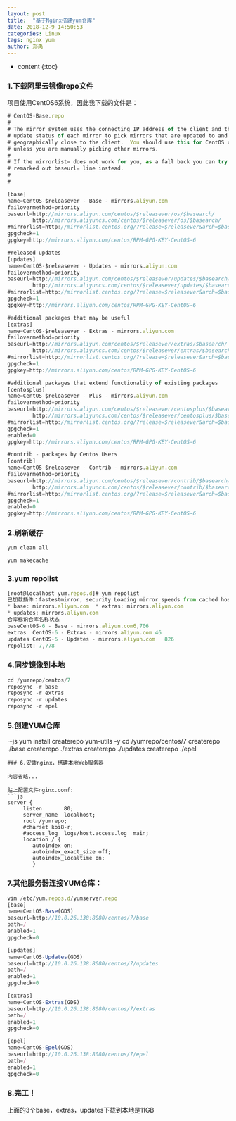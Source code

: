 ```yaml
---
layout: post
title:  "基于Nginx搭建yum仓库"
date: 2018-12-9 14:50:53
categories: Linux
tags: nginx yum
author: 郑禹
---
```


* content
{:toc}

### 1.下载阿里云镜像repo文件





项目使用CentOS6系统，因此我下载的文件是：
```js
# CentOS-Base.repo
#
# The mirror system uses the connecting IP address of the client and the
# update status of each mirror to pick mirrors that are updated to and
# geographically close to the client.  You should use this for CentOS updates
# unless you are manually picking other mirrors.
#
# If the mirrorlist= does not work for you, as a fall back you can try the 
# remarked out baseurl= line instead.
#
#

[base]
name=CentOS-$releasever - Base - mirrors.aliyun.com
failovermethod=priority
baseurl=http://mirrors.aliyun.com/centos/$releasever/os/$basearch/
        http://mirrors.aliyuncs.com/centos/$releasever/os/$basearch/
#mirrorlist=http://mirrorlist.centos.org/?release=$releasever&arch=$basearch&repo=os
gpgcheck=1
gpgkey=http://mirrors.aliyun.com/centos/RPM-GPG-KEY-CentOS-6

#released updates 
[updates]
name=CentOS-$releasever - Updates - mirrors.aliyun.com
failovermethod=priority
baseurl=http://mirrors.aliyun.com/centos/$releasever/updates/$basearch/
        http://mirrors.aliyuncs.com/centos/$releasever/updates/$basearch/
#mirrorlist=http://mirrorlist.centos.org/?release=$releasever&arch=$basearch&repo=updates
gpgcheck=1
gpgkey=http://mirrors.aliyun.com/centos/RPM-GPG-KEY-CentOS-6

#additional packages that may be useful
[extras]
name=CentOS-$releasever - Extras - mirrors.aliyun.com
failovermethod=priority
baseurl=http://mirrors.aliyun.com/centos/$releasever/extras/$basearch/
        http://mirrors.aliyuncs.com/centos/$releasever/extras/$basearch/
#mirrorlist=http://mirrorlist.centos.org/?release=$releasever&arch=$basearch&repo=extras
gpgcheck=1
gpgkey=http://mirrors.aliyun.com/centos/RPM-GPG-KEY-CentOS-6

#additional packages that extend functionality of existing packages
[centosplus]
name=CentOS-$releasever - Plus - mirrors.aliyun.com
failovermethod=priority
baseurl=http://mirrors.aliyun.com/centos/$releasever/centosplus/$basearch/
        http://mirrors.aliyuncs.com/centos/$releasever/centosplus/$basearch/
#mirrorlist=http://mirrorlist.centos.org/?release=$releasever&arch=$basearch&repo=centosplus
gpgcheck=1
enabled=0
gpgkey=http://mirrors.aliyun.com/centos/RPM-GPG-KEY-CentOS-6

#contrib - packages by Centos Users
[contrib]
name=CentOS-$releasever - Contrib - mirrors.aliyun.com
failovermethod=priority
baseurl=http://mirrors.aliyun.com/centos/$releasever/contrib/$basearch/
        http://mirrors.aliyuncs.com/centos/$releasever/contrib/$basearch/
#mirrorlist=http://mirrorlist.centos.org/?release=$releasever&arch=$basearch&repo=contrib
gpgcheck=1
enabled=0
gpgkey=http://mirrors.aliyun.com/centos/RPM-GPG-KEY-CentOS-6
```
### 2.刷新缓存
```js
yum clean all

yum makecache
```
### 3.yum repolist
```js
[root@localhost yum.repos.d]# yum repolist
已加载插件：fastestmirror, security Loading mirror speeds from cached hostfile 
* base: mirrors.aliyun.com  * extras: mirrors.aliyun.com 
* updates: mirrors.aliyun.com
仓库标识仓库名称状态
baseCentOS-6 - Base - mirrors.aliyun.com6,706
extras  CentOS-6 - Extras - mirrors.aliyun.com 46
updates CentOS-6 - Updates - mirrors.aliyun.com   826
repolist: 7,778
```
### 4.同步镜像到本地
```js
cd /yumrepo/centos/7
reposync -r base
reposync -r extras
reposync -r updates
reposync -r epel
```
### 5.创建YUM仓库
···js
yum install createrepo yum-utils -y
cd /yumrepo/centos/7
createrepo ./base
createrepo ./extras
createrepo ./updates
createrepo ./epel
```
### 6.安装nginx，搭建本地Web服务器

内容省略...

贴上配置文件nginx.conf:
```js
server {
     listen       80;
     server_name  localhost;
     root /yumrepo;
     #charset koi8-r;
	 #access_log  logs/host.access.log  main;
	 location / {
		autoindex on;
		autoindex_exact_size off;
		autoindex_localtime on;
		}
```
### 7.其他服务器连接YUM仓库：
```js
vim /etc/yum.repos.d/yumserver.repo
[base]
name=CentOS-Base(GDS)
baseurl=http://10.0.26.138:8080/centos/7/base
path=/
enabled=1
gpgcheck=0

[updates]
name=CentOS-Updates(GDS)
baseurl=http://10.0.26.138:8080/centos/7/updates
path=/
enabled=1
gpgcheck=0

[extras]
name=CentOS-Extras(GDS)
baseurl=http://10.0.26.138:8080/centos/7/extras
path=/
enabled=1
gpgcheck=0

[epel]
name=CentOS-Epel(GDS)
baseurl=http://10.0.26.138:8080/centos/7/epel
path=/
enabled=1
gpgcheck=0
```
### 8.完工！

上面的3个base，extras，updates下载到本地是11GB